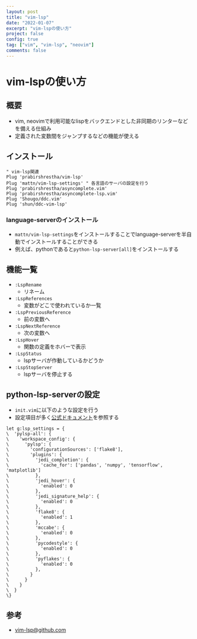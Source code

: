 ```yaml
---
layout: post
title: "vim-lsp"
date: "2022-01-07"
excerpt: "vim-lspの使い方"
project: false
config: true
tag: ["vim", "vim-lsp", "neovim"]
comments: false
---
```


# vim-lspの使い方

## 概要
 - vim, neovimで利用可能なlispをバックエンドとした非同期のリンターなどを備える仕組み
 - 定義された変数間をジャンプするなどの機能が使える

## インストール

```vimscript
" vim-lsp関連
Plug 'prabirshrestha/vim-lsp'
Plug 'mattn/vim-lsp-settings' " 各言語のサーバの設定を行う
Plug 'prabirshrestha/asyncomplete.vim'
Plug 'prabirshrestha/asyncomplete-lsp.vim'
Plug 'Shougo/ddc.vim'
Plug 'shun/ddc-vim-lsp'
```

### language-serverのインストール
 - `mattn/vim-lsp-settings`をインストールすることでlanguage-serverを半自動でインストールすることができる
 - 例えば、pythonであると`python-lsp-server[all]`をインストールする

## 機能一覧
 - `:LspRename`
   - リネーム
 - `:LspReferences`
   - 変数がどこで使われているか一覧
 - `:LspPreviousReference`
   - 前の変数へ
 - `:LspNextReference`
   - 次の変数へ
 - `:LspHover`
   - 関数の定義をホバーで表示
 - `:LspStatus`
   - lspサーバが作動しているかどうか
 - `:LspStopServer`
   - lspサーバを停止する

## python-lsp-serverの設定
 - `init.vim`に以下のような設定を行う
 - 設定項目が多く[公式ドキュメント](https://github.com/python-lsp/python-lsp-server/blob/develop/CONFIGURATION.md)を参照する

```vimscript
let g:lsp_settings = {
\  'pylsp-all': {
\    'workspace_config': {
\      'pylsp': {
\        'configurationSources': ['flake8'],
\        'plugins': {
\          'jedi_completion': {
\            'cache_for': ['pandas', 'numpy', 'tensorflow', 'matplotlib']
\          },
\          'jedi_hover': {
\            'enabled': 0
\          },
\          'jedi_signature_help': {
\            'enabled': 0
\          },
\          'flake8': {
\            'enabled': 1
\          },
\          'mccabe': {
\            'enabled': 0
\          },
\          'pycodestyle': {
\            'enabled': 0
\          },
\          'pyflakes': {
\            'enabled': 0
\          },
\        }
\      }
\    }
\  }
\}
```

## 参考
 - [vim-lsp@github.com](https://github.com/prabirshrestha/vim-lsp)
